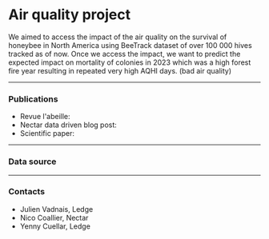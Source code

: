 # Air quality project 

We aimed to access the impact of the air quality on the survival of honeybee in North America using BeeTrack dataset of over 100 000 hives tracked as of now. Once we access the impact, we want to predict the expected impact on mortality of colonies in 2023 which was a high forest fire year resulting in repeated very high AQHI days. (bad air quality)


***
### Publications 

- Revue l'abeille:
- Nectar data driven blog post:
- Scientific paper:


***
### Data source 



***
### Contacts

- Julien Vadnais, Ledge
- Nico Coallier, Nectar
- Yenny Cuellar, Ledge